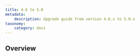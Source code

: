 ```yaml
---
title: 4.6 to 5.0
metadata:
    description: Upgrade guide from version 4.6.x to 5.0.x
taxonomy:
    category: docs
---
```


## Overview

